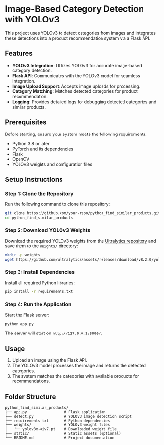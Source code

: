 # Image-Based Category Detection with YOLOv3

This project uses YOLOv3 to detect categories from images and integrates these detections into a product recommendation system via a Flask API.

## Features

- **YOLOv3 Integration**: Utilizes YOLOv3 for accurate image-based category detection.
- **Flask API**: Communicates with the YOLOv3 model for seamless integration.
- **Image Upload Support**: Accepts image uploads for processing.
- **Category Matching**: Matches detected categories for product recommendation.
- **Logging**: Provides detailed logs for debugging detected categories and similar products.

## Prerequisites

Before starting, ensure your system meets the following requirements:

- Python 3.8 or later
- PyTorch and its dependencies
- Flask
- OpenCV
- YOLOv3 weights and configuration files

## Setup Instructions

### Step 1: Clone the Repository

Run the following command to clone this repository:

```bash
git clone https://github.com/your-repo/python_find_similar_products.git
cd python_find_similar_products
```

### Step 2: Download YOLOv3 Weights

Download the required YOLOv3 weights from the [Ultralytics repository](https://github.com/ultralytics/assets/releases/download/v8.2.0/yolov8x-oiv7.pt) and save them to the `weights/` directory:

```bash
mkdir -p weights
wget https://github.com/ultralytics/assets/releases/download/v8.2.0/yolov8x-oiv7.pt -O weights/yolov8x-oiv7.pt
```

### Step 3: Install Dependencies

Install all required Python libraries:

```bash
pip install -r requirements.txt
```

### Step 4: Run the Application

Start the Flask server:

```bash
python app.py
```

The server will start on `http://127.0.0.1:5000/`.

## Usage

1. Upload an image using the Flask API.
2. The YOLOv3 model processes the image and returns the detected categories.
3. The system matches the categories with available products for recommendations.

## Folder Structure

```plaintext
python_find_similar_products/
├── app.py                 # Flask application
├── detect.py              # YOLOv3 image detection script
├── requirements.txt       # Python dependencies
├── weights/               # YOLOv3 weight files
│   └── yolov8x-oiv7.pt    # Downloaded weight file
├── static/                # Static assets (optional)
└── README.md              # Project documentation
```
